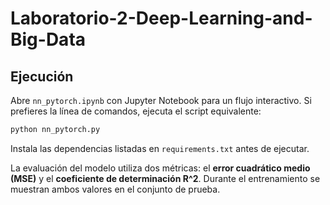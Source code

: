 # Laboratorio-2-Deep-Learning-and-Big-Data

## Ejecución

Abre `nn_pytorch.ipynb` con Jupyter Notebook para un flujo interactivo.
Si prefieres la línea de comandos, ejecuta el script equivalente:

```bash
python nn_pytorch.py
```

Instala las dependencias listadas en `requirements.txt` antes de ejecutar.

La evaluación del modelo utiliza dos métricas: el **error cuadrático medio (MSE)** y el **coeficiente de determinación R^2**. Durante el entrenamiento se muestran ambos valores en el conjunto de prueba.
